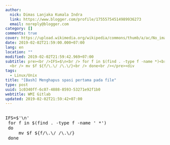 ```yaml
---
author:
  nick: Dimas Lanjaka Kumala Indra
  link: https://www.blogger.com/profile/17555754514989936273
  email: noreply@blogger.com
category: []
comments: true
cover: https://upload.wikimedia.org/wikipedia/commons/thumb/a/ac/No_image_available.svg/2048px-No_image_available.svg.png
date: 2019-02-02T21:59:00.000+07:00
lang: en
location: ""
modified: 2019-02-02T21:59:42.969+07:00
subtitle: pre><br />IFS=$\n<br /> for f in $(find . -type f -name *)<br /> do
  <br /> mv $f ${f/\.\/ /\.\/}<br /> done<br /></pre><div
tags:
  - Linux/Unix
title: "[Bash] Menghapus spasi pertama pada file"
type: post
uuid: 1c0340ff-6c07-4888-8593-53271e92f1b0
webtitle: WMI Gitlab
updated: 2019-02-02T21:59:42+07:00
---
```


<pre><br>IFS=$'\n'<br> for f in $(find . -type f -name ' *')<br> do <br>     mv $f ${f/\.\/ /\.\/}<br> done<br></pre>